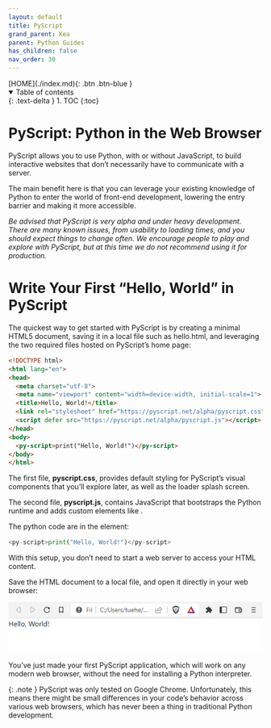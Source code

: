 ```yaml
---
layout: default
title: PyScript
grand_parent: Kea
parent: Python Guides
has_children: false
nav_order: 30
---
```


<span class="fs-1">
[HOME](./index.md){: .btn .btn-blue }
</span>

<details open markdown="block">
  <summary>
    Table of contents
  </summary>
  {: .text-delta }
1. TOC
{:toc}
</details>

# PyScript: Python in the Web Browser
PyScript allows you to use Python, with or without JavaScript, to build interactive websites that don’t necessarily have to communicate with a server. 

The main benefit here is that you can leverage your existing knowledge of Python to enter the world of front-end development, lowering the entry barrier and making it more accessible. 

*Be advised that PyScript is very alpha and under heavy development. There are many known issues, from usability to loading times, and you should expect things to change often. We encourage people to play and explore with PyScript, but at this time we do not recommend using it for production.*

# Write Your First “Hello, World” in PyScript
The quickest way to get started with PyScript is by creating a minimal HTML5 document, saving it in a local file such as hello.html, and leveraging the two required files hosted on PyScript’s home page:

```html
<!DOCTYPE html>
<html lang="en">
<head>
  <meta charset="utf-8">
  <meta name="viewport" content="width=device-width, initial-scale=1">
  <title>Hello, World!</title>
  <link rel="stylesheet" href="https://pyscript.net/alpha/pyscript.css" />
  <script defer src="https://pyscript.net/alpha/pyscript.js"></script>
</head>
<body>
  <py-script>print("Hello, World!")</py-script>
</body>
</html>
```

The first file, **pyscript.css**, provides default styling for PyScript’s visual components that you’ll explore later, as well as the loader splash screen. 

The second file, **pyscript.js**, contains JavaScript that bootstraps the Python runtime and adds custom elements like <py-script>.

The python code are in the <py-script> element:

```python
<py-script>print("Hello, World!")</py-script>
```

With this setup, you don’t need to start a web server to access your HTML content. 

Save the HTML document to a local file, and open it directly in your web browser:

![](./_image/web.jpg)

You’ve just made your first PyScript application, which will work on any modern web browser, without the need for installing a Python interpreter.

{: .note }
PyScript was only tested on Google Chrome. Unfortunately, this means there might be small differences in your code’s behavior across various web browsers, which has never been a thing in traditional Python development.

